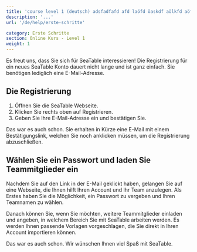 ```yaml
---
title: 'course level 1 (deutsch) adsfadfafd afd laöfd öaskdf aölkfd aöfd'
description: '...'
url: '/de/help/erste-schritte'

category: Erste Schritte
section: Online Kurs - Level 1
weight: 1
---
```


Es freut uns, dass Sie sich für SeaTable interessieren! Die Registrierung für ein neues SeaTable Konto dauert nicht lange und ist ganz einfach. Sie benötigen lediglich eine E-Mail-Adresse.

## Die Registrierung

1. Öffnen Sie die SeaTable Webseite.
1. Klicken Sie rechts oben auf Registrieren.
1. Geben Sie Ihre E-Mail-Adresse ein und bestätigen Sie.

Das war es auch schon. Sie erhalten in Kürze eine E-Mail mit einem Bestätigungslink, welchen Sie noch anklicken müssen, um die Registrierung abzuschließen.

## Wählen Sie ein Passwort und laden Sie Teammitglieder ein

Nachdem Sie auf den Link in der E-Mail geklickt haben, gelangen Sie auf eine Webseite, die Ihnen hilft Ihren Account und Ihr Team anzulegen. Als Erstes haben Sie die Möglichkeit, ein Passwort zu vergeben und Ihren Teamnamen zu wählen.

Danach können Sie, wenn Sie möchten, weitere Teammitglieder einladen und angeben, in welchem Bereich Sie mit SeaTable arbeiten werden. Es werden Ihnen passende Vorlagen vorgeschlagen, die Sie direkt in Ihren Account importieren können.

Das war es auch schon. Wir wünschen Ihnen viel Spaß mit SeaTable.
